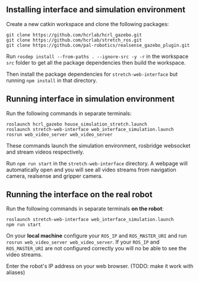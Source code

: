 ## Installing interface and simulation environment

Create a new catkin workspace and clone the following packages:
```
git clone https://github.com/hcrlab/hcrl_gazebo.git
git clone https://github.com/hcrlab/stretch_ros.git
git clone https://github.com/pal-robotics/realsense_gazebo_plugin.git
```

Run `rosdep install --from-paths . --ignore-src -y -r` in the workspace `src` folder to get all the package dependencies then build the workspace.

Then install the package dependencies for `stretch-web-interface` but running `npm install` in that directory.

## Running interface in simulation environment
Run the following commands in separate terminals:
```
roslaunch hcrl_gazebo house_simulation_stretch.launch
roslaunch stretch-web-interface web_interface_simulation.launch
rosrun web_video_server web_video_server
```

These commands launch the simulation environment, rosbridge websocket and stream videos respectively.

Run `npm run start` in the `stretch-web-interface` directory. A webpage will automatically open and you will see all video streams from navigation camera, realsense and gripper camera.

## Running the interface on the real robot
Run the following commands in separate terminals **on the robot**:
```
roslaunch stretch-web-interface web_interface_simulation.launch
npm run start
```

On your **local machine** configure your `ROS_IP` and `ROS_MASTER_URI` and run `rosrun web_video_server web_video_server`. If your `ROS_IP` and `ROS_MASTER_URI` are not configured correctly you will no be able to see the video streams. 

Enter the robot's IP address on your web browser. (TODO: make it work with aliases) 
